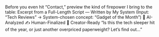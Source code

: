 Before you even hit “Contact,” preview the kind of firepower I bring to the table:
Excerpt from a Full-Length Script — Written by My System
(Input: “Tech Reviews” → System-chosen concept: “Gadget of the Month”)
🧠 AI-Analyzed
✍️ Human-Finalized
🎯 Creator-Ready
“Is this the tech sleeper hit of the year, or just another overpriced paperweight? Let’s find out…”
